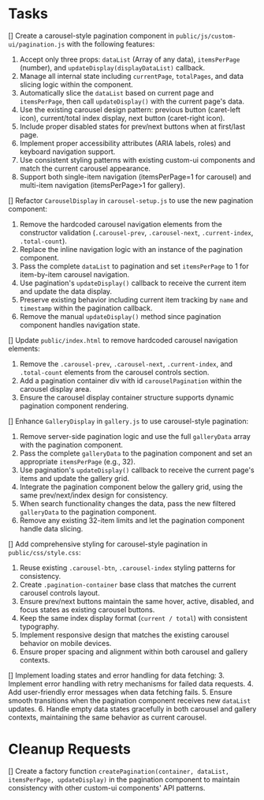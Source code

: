 # Tasks
[] Create a carousel-style pagination component in `public/js/custom-ui/pagination.js` with the following features:
1. Accept only three props: `dataList` (Array of any data), `itemsPerPage` (number), and `updateDisplay(displayDataList)` callback.
2. Manage all internal state including `currentPage`, `totalPages`, and data slicing logic within the component.
3. Automatically slice the `dataList` based on current page and `itemsPerPage`, then call `updateDisplay()` with the current page's data.
4. Use the existing carousel design pattern: previous button (caret-left icon), current/total index display, next button (caret-right icon).
5. Include proper disabled states for prev/next buttons when at first/last page.
6. Implement proper accessibility attributes (ARIA labels, roles) and keyboard navigation support.
7. Use consistent styling patterns with existing custom-ui components and match the current carousel appearance.
8. Support both single-item navigation (itemsPerPage=1 for carousel) and multi-item navigation (itemsPerPage>1 for gallery).

[] Refactor `CarouselDisplay` in `carousel-setup.js` to use the new pagination component:
1. Remove the hardcoded carousel navigation elements from the constructor validation (`.carousel-prev`, `.carousel-next`, `.current-index`, `.total-count`).
2. Replace the inline navigation logic with an instance of the pagination component.
3. Pass the complete `dataList` to pagination and set `itemsPerPage` to 1 for item-by-item carousel navigation.
4. Use pagination's `updateDisplay()` callback to receive the current item and update the data display.
5. Preserve existing behavior including current item tracking by `name` and `timestamp` within the pagination callback.
6. Remove the manual `updateDisplay()` method since pagination component handles navigation state.

[] Update `public/index.html` to remove hardcoded carousel navigation elements:
1. Remove the `.carousel-prev`, `.carousel-next`, `.current-index`, and `.total-count` elements from the carousel controls section.
2. Add a pagination container div with id `carouselPagination` within the carousel display area.
3. Ensure the carousel display container structure supports dynamic pagination component rendering.

[] Enhance `GalleryDisplay` in `gallery.js` to use carousel-style pagination:
1. Remove server-side pagination logic and use the full `galleryData` array with the pagination component.
2. Pass the complete `galleryData` to the pagination component and set an appropriate `itemsPerPage` (e.g., 32).
3. Use pagination's `updateDisplay()` callback to receive the current page's items and update the gallery grid.
4. Integrate the pagination component below the gallery grid, using the same prev/next/index design for consistency.
5. When search functionality changes the data, pass the new filtered `galleryData` to the pagination component.
6. Remove any existing 32-item limits and let the pagination component handle data slicing.

[] Add comprehensive styling for carousel-style pagination in `public/css/style.css`:
1. Reuse existing `.carousel-btn`, `.carousel-index` styling patterns for consistency.
2. Create `.pagination-container` base class that matches the current carousel controls layout.
3. Ensure prev/next buttons maintain the same hover, active, disabled, and focus states as existing carousel buttons.
4. Keep the same index display format (`current / total`) with consistent typography.
5. Implement responsive design that matches the existing carousel behavior on mobile devices.
6. Ensure proper spacing and alignment within both carousel and gallery contexts.

[] Implement loading states and error handling for data fetching:
3. Implement error handling with retry mechanisms for failed data requests.
4. Add user-friendly error messages when data fetching fails.
5. Ensure smooth transitions when the pagination component receives new `dataList` updates.
6. Handle empty data states gracefully in both carousel and gallery contexts, maintaining the same behavior as current carousel.

# Cleanup Requests
[] Create a factory function `createPagination(container, dataList, itemsPerPage, updateDisplay)` in the pagination component to maintain consistency with other custom-ui components' API patterns.